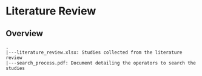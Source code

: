 # Literature Review

## Overview

```
.
|---literature_review.xlsx: Studies collected from the literature review
|---search_process.pdf: Document detailing the operators to search the studies
```
